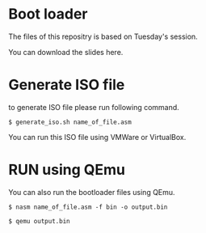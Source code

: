 # Boot loader

The files of this repositry is based on Tuesday's session. 

You can download the slides here.


# Generate ISO file

to generate ISO file please run following command.

``` $ generate_iso.sh name_of_file.asm ```

You can run this ISO file using VMWare or VirtualBox.

# RUN using QEmu

You can also run the bootloader files using QEmu.

```
$ nasm name_of_file.asm -f bin -o output.bin

$ qemu output.bin
```


